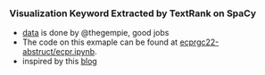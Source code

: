 ### Visualization Keyword Extracted by TextRank on SpaCy

- [data](https://github.com/thegempie/ecprgc22-data) is done by @thegempie, good jobs
- The code on this exmaple can be found at [ecprgc22-abstruct/ecpr.ipynb](https://github.com/davidycliao/ecprgc22-abstruct/blob/main/ecpr.ipynb).
- inspired by this [blog](https://www.analyticsvidhya.com/blog/2022/03/keyword-extraction-methods-from-documents-in-nlp/)
